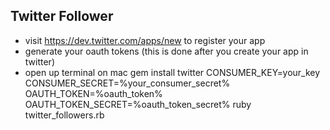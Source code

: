 Twitter Follower
------------

* visit https://dev.twitter.com/apps/new to register your app
* generate your oauth tokens (this is done after you create your app in twitter)
* open up terminal on mac
      gem install twitter
      CONSUMER_KEY=your_key CONSUMER_SECRET=%your_consumer_secret% OAUTH_TOKEN=%oauth_token% OAUTH_TOKEN_SECRET=%oauth_token_secret% ruby twitter_followers.rb
